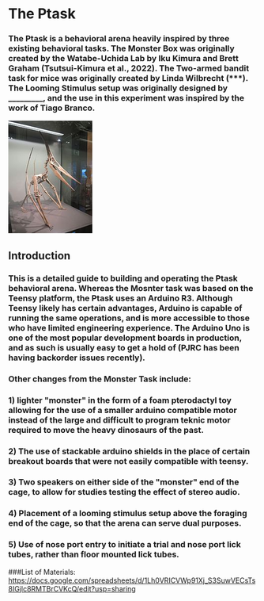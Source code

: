 # The Ptask

### The Ptask is a behavioral arena heavily inspired by three existing behavioral tasks.  The Monster Box was originally created by the Watabe-Uchida Lab by Iku Kimura and Brett Graham (Tsutsui-Kimura et al., 2022).  The Two-armed bandit task for mice was originally created by Linda Wilbrecht (***).  The Looming Stimulus setup was originally designed by _________, and the use in this experiment was inspired by the work of Tiago Branco.  

![Pterodactyl](pictures/Pterodactyl.jpeg)

## Introduction

### This is a detailed guide to building and operating the Ptask behavioral arena.  Whereas the Mosnter task was based on the Teensy platform, the Ptask uses an Arduino R3.  Although Teensy likely has certain advantages, Arduino is capable of running the same operations, and is more accessible to those who have limited engineering experience.  The Arduino Uno is one of the most popular development boards in production, and as such is usually easy to get a hold of (PJRC has been having backorder issues recently).

### Other changes from the Monster Task include: 
### 1) lighter "monster" in the form of a foam pterodactyl toy allowing for the use of a smaller arduino compatible motor instead of the large and difficult to program teknic motor required to move the heavy dinosaurs of the past.  
### 2) The use of stackable arduino shields in the place of certain breakout boards that were not easily compatible with teensy.  
### 3) Two speakers on either side of the "monster" end of the cage, to allow for studies testing the effect of stereo audio.
### 4) Placement of a looming stimulus setup above the foraging end of the cage, so that the arena can serve dual purposes.
### 5) Use of nose port entry to initiate a trial and nose port lick tubes, rather than floor mounted lick tubes.  

###List of Materials: https://docs.google.com/spreadsheets/d/1Lh0VRICVWp91Xj_S3SuwVECsTs8IGjlc8RMTBrCVKcQ/edit?usp=sharing
